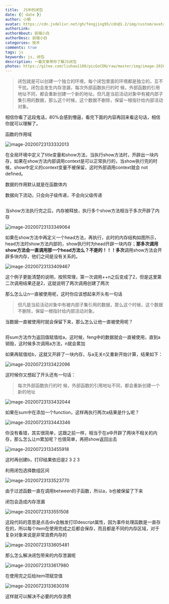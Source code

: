 ```yaml
---
title:  JS中的闭包
date: {{ date }}
author: 小枫
avatar: https://cdn.jsdelivr.net/gh/fengjing95/cdn@1.2/img/custom/avatar.jpg
authorLink: 
authorAbout: 前端小白
authorDesc: 前端小白
categories: 技术
comments: true
tags: js
keywords: js, 闭包
description: 一篇文章带你了解JS闭包
photos: https://gitee.com/liuhao1108/picGoCDN/raw/master/img/image-20200723133122739.png
---
```

> ​    闭包就是可以创建一个独立的环境，每个闭包里面的环境都是独立的，互不干扰。闭包会发生内存泄漏，每次外部函数执行的时 候，外部函数的引用地址不同，都会重新创建一个新的地址。但凡是当前活动对象中有被内部子集引用的数据，那么这个时候，这个数据不删除，保留一根指针给内部活动对象。

  相信你看了这段鬼话，80%会感到懵逼，看完下面的内容再回来看这句话，相信你就可以理解了。



函数的作用域

![image-20200723133332013](https://gitee.com/liuhao1108/picGoCDN/raw/master/img/image-20200723133332013.png)

在全局环境中定义了title变量和show方法，当执行show方法时，开辟出一块内存，如果在show方法内部调用context是可以正常执行的，当show执行完的时候，show中定义的context变量不被保留，这时外部调用context就会 not defined。

数据的作用默认就是在函数体内

数据向下流动，只会向子级传递，不会向父级传递

![img](data:image/gif;base64,iVBORw0KGgoAAAANSUhEUgAAAAEAAAABCAYAAAAfFcSJAAAADUlEQVQImWNgYGBgAAAABQABh6FO1AAAAABJRU5ErkJggg==)

当show方法执行完之后，内存被释放，执行多个show方法相当于多次开辟了内存

![image-20200723133349064](https://gitee.com/liuhao1108/picGoCDN/raw/master/img/image-20200723133349064.png)

如果在show方法中再定义一个head方法，再执行，此时的内存结构如图所示，head方法时show方法内部的，show执行时为head开辟一块内存；**那多次调用show方法会一直调用那一个head方法么？不是的！！！多次**调用show方法会开辟多块内存，他们之间是没有关系的。

![image-20200723133409467](https://gitee.com/liuhao1108/picGoCDN/raw/master/img/image-20200723133409467.png)

这个例子更能清楚的说明，按照常理，第一次调用++n之后变成了2，但是这里第二次调用结果还是2，这就说明了两次调用创建了两次

那么怎么让n一直被使用呢，这时你应该想起来开头有一句话

> 但凡是当前活动对象中有被内部子集引用的数据，那么这个时候，这个数据不删除，保留一根指针给内部活动对象。

当数据一直被使用时就会保留下来，那么怎么让他一直被使用呢？

![img](data:image/gif;base64,iVBORw0KGgoAAAANSUhEUgAAAAEAAAABCAYAAAAfFcSJAAAADUlEQVQImWNgYGBgAAAABQABh6FO1AAAAABJRU5ErkJggg==)

将sum方法作为返回值赋值给a，这时候，feng中的数据就会一直被使用，直到a销毁，这时候多次调用a方法，n就会累加

如果再赋值给b，这就又开辟了一块内存，与a无关n又重新开始计算，结果如下：

![image-20200723133422096](https://gitee.com/liuhao1108/picGoCDN/raw/master/img/image-20200723133422096.png)

这时候你又想起了开头还有一句话：

> 每次外部函数执行的时 候，外部函数的引用地址不同，都会重新创建一个新的地址

![image-20200723133432044](https://gitee.com/liuhao1108/picGoCDN/raw/master/img/image-20200723133432044.png)

如果在sum中在添加一个function，这样再执行两次a结果是什么呢？

![image-20200723133443346](https://gitee.com/liuhao1108/picGoCDN/raw/master/img/image-20200723133443346.png)

你没有看错，其实很简单，这跟之前一样，相当于在a中开辟了两块不相关的内存，那么怎么让m累加呢？也很简单，再把show返回出去

![image-20200723133455918](https://gitee.com/liuhao1108/picGoCDN/raw/master/img/image-20200723133455918.png)

这时再创建b，打印结果依旧是2 3 2 3



利用闭包选择数组区间

![image-20200723133523770](https://gitee.com/liuhao1108/picGoCDN/raw/master/img/image-20200723133523770.png)

由于过滤函数一直在调用between的子函数，所以a，b也被保留了下来

闭包会造成内存泄漏

![image-20200723133551508](https://gitee.com/liuhao1108/picGoCDN/raw/master/img/image-20200723133551508.png)

这段代码的意思是点击div会触发打印descript属性，因为事件处理函数是一直存在的，所以每个item在使用完成之后都会保存，而且都是不同的内存区域，对于复杂对象来说是非常浪费内存的

![image-20200723133605481](https://gitee.com/liuhao1108/picGoCDN/raw/master/img/image-20200723133605481.png)

那么怎么解决闭包带来的内存泄漏呢

![image-20200723133617980](https://gitee.com/liuhao1108/picGoCDN/raw/master/img/image-20200723133617980.png)

在使用完之后给item项赋空值

![image-20200723133630316](https://gitee.com/liuhao1108/picGoCDN/raw/master/img/image-20200723133630316.png)

这样就可以解决不必要的内存浪费